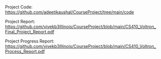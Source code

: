Project Code:    https://github.com/adeetikaushal/CourseProject/tree/main/code

Project Report: https://github.com/vivekb3Illinois/CourseProject/blob/main/CS410_Voltron_Final_Project_Report.pdf

Project Progress Report: https://github.com/vivekb3Illinois/CourseProject/blob/main/CS410_Voltron_Process_Report.pdf

